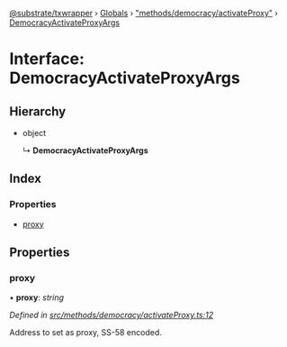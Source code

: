 [@substrate/txwrapper](../README.md) › [Globals](../globals.md) › ["methods/democracy/activateProxy"](../modules/_methods_democracy_activateproxy_.md) › [DemocracyActivateProxyArgs](_methods_democracy_activateproxy_.democracyactivateproxyargs.md)

# Interface: DemocracyActivateProxyArgs

## Hierarchy

* object

  ↳ **DemocracyActivateProxyArgs**

## Index

### Properties

* [proxy](_methods_democracy_activateproxy_.democracyactivateproxyargs.md#proxy)

## Properties

###  proxy

• **proxy**: *string*

*Defined in [src/methods/democracy/activateProxy.ts:12](https://github.com/paritytech/txwrapper/blob/562ba6e/src/methods/democracy/activateProxy.ts#L12)*

Address to set as proxy, SS-58 encoded.
